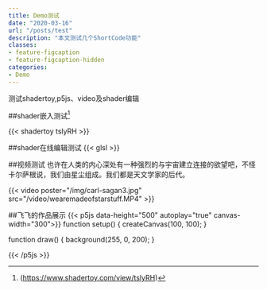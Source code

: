 ```yaml
---
title: Demo测试
date: "2020-03-16"
url: "/posts/test"
description: "本文测试几个ShortCode功能"
classes:
- feature-figcaption
- feature-figcaption-hidden
categories:
- Demo
---
```

测试shadertoy,p5js、video及shader编辑
<!--more-->


##shader嵌入测试[^1]
[^1]:(https://www.shadertoy.com/view/tslyRH)

{{< shadertoy tslyRH >}}


##shader在线编辑测试
{{< glsl >}}


##视频测试
也许在人类的内心深处有一种强烈的与宇宙建立连接的欲望吧，不怪卡尔萨根说，我们由星尘组成。我们都是天文学家的后代。

{{< video poster="/img/carl-sagan3.jpg" src="/video/wearemadeofstarstuff.MP4" >}}


##飞飞的作品展示
{{< p5js data-height="500" autoplay="true" canvas-width="300">}}
function setup() {
  createCanvas(100, 100);
}

function draw() {
  background(255, 0, 200);
}

{{< /p5js >}}
